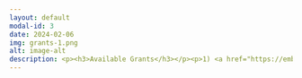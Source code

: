 ```yaml
---
layout: default
modal-id: 3
date: 2024-02-06
img: grants-1.png
alt: image-alt
description: <p><h3>Available Grants</h3></p><p>1) <a href="https://emberone.org" target="_blank" rel="noopener noreferrer"><font color="orange">Ember One Grant Proposal</font></a></p> <p>2) <a href="https://mujina.org" target="_blank" rel="noopener noreferrer"><font color="orange">Mujina Firmware Grant Proposal</font></a></p> <p>3) <a href="https://libreboard.org" target="_blank" rel="noopener noreferrer"><font color="orange">Libre Board Grant Proposal</font></a></p> <p>4) <a href="https://hydrapool.org" target="_blank" rel="noopener noreferrer"><font color="orange">Hydra Pool Grant Proposal</font></a></p> <p>5) <a href="https://blockwatcher.org" target="_blank" rel="noopener noreferrer"><font color="orange">Block Watcher Grant Proposal</font></a></p><br><p>See a grant you're interested in or want to tell us about an idea you have? Apply <a href="https://s9lnsrovpxb.typeform.com/to/M7j8L2SE" target="_blank" rel="noopener noreferrer"><font color="orange">here</font></a>!</p>
---
```

